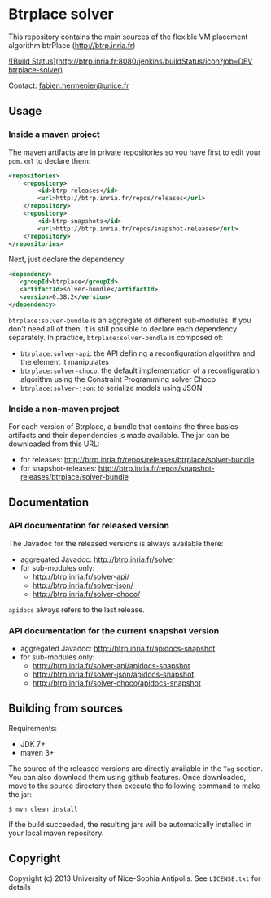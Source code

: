 # Btrplace solver #

This repository contains the main sources of the flexible VM placement
algorithm btrPlace (http://btrp.inria.fr)

[![Build Status](http://btrp.inria.fr:8080/jenkins/buildStatus/icon?job=DEV btrplace-solver)](http://btrp.inria.fr:8080/jenkins/job/DEV%20btrplace-solver/)

Contact: fabien.hermenier@unice.fr

## Usage ##

### Inside a maven project ###

The maven artifacts are in private repositories so you have first to edit your `pom.xml` to declare them:

```xml
<repositories>
    <repository>
        <id>btrp-releases</id>
        <url>http://btrp.inria.fr/repos/releases</url>
    </repository>
    <repository>
        <id>btrp-snapshots</id>
        <url>http://btrp.inria.fr/repos/snapshot-releases</url>
    </repository>
</repositories>
```

Next, just declare the dependency:

```xml
<dependency>
   <groupId>btrplace</groupId>
   <artifactId>solver-bundle</artifactId>
   <version>0.38.2</version>
</dependency>
```

`btrplace:solver-bundle` is an aggregate of different sub-modules. If you don't need all of then, it is still possible
 to declare each dependency separately. In practice, `btrplace:solver-bundle` is composed of:

* `btrplace:solver-api`: the API defining a reconfiguration algorithm and the element it manipulates
* `btrplace:solver-choco`: the default implementation of a reconfiguration algorithm using the Constraint Programming
solver Choco
* `btrplace:solver-json`: to serialize models using JSON

### Inside a non-maven project ###

For each version of Btrplace, a bundle that contains the three basics artifacts and their dependencies is made available.
The jar can be downloaded from this URL:

* for releases: http://btrp.inria.fr/repos/releases/btrplace/solver-bundle
* for snapshot-releases: http://btrp.inria.fr/repos/snapshot-releases/btrplace/solver-bundle

## Documentation ##

### API documentation for released version

The Javadoc for the released versions is always available there:

* aggregated Javadoc: http://btrp.inria.fr/solver
* for sub-modules only:
    * http://btrp.inria.fr/solver-api/
    * http://btrp.inria.fr/solver-json/
    * http://btrp.inria.fr/solver-choco/

`apidocs` always refers to the last release.

### API documentation for the current snapshot version

* aggregated Javadoc: http://btrp.inria.fr/apidocs-snapshot
* for sub-modules only:
    * http://btrp.inria.fr/solver-api/apidocs-snapshot
    * http://btrp.inria.fr/solver-json/apidocs-snapshot
    * http://btrp.inria.fr/solver-choco/apidocs-snapshot


## Building from sources ##

Requirements:
* JDK 7+
* maven 3+

The source of the released versions are directly available in the `Tag` section.
You can also download them using github features.
Once downloaded, move to the source directory then execute the following command
to make the jar:

    $ mvn clean install

If the build succeeded, the resulting jars will be automatically installed in your local maven repository.


## Copyright ##
Copyright (c) 2013 University of Nice-Sophia Antipolis. See `LICENSE.txt` for details

